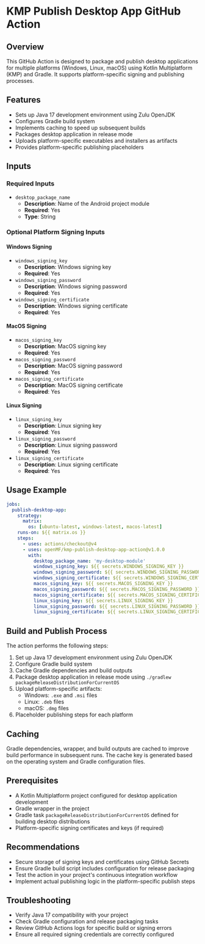# KMP Publish Desktop App GitHub Action

## Overview

This GitHub Action is designed to package and publish desktop applications for multiple platforms (Windows, Linux, macOS) using Kotlin Multiplatform (KMP) and Gradle. It supports platform-specific signing and publishing processes.

## Features

- Sets up Java 17 development environment using Zulu OpenJDK
- Configures Gradle build system
- Implements caching to speed up subsequent builds
- Packages desktop application in release mode
- Uploads platform-specific executables and installers as artifacts
- Provides platform-specific publishing placeholders

## Inputs

### Required Inputs
- `desktop_package_name`
    - **Description**: Name of the Android project module
    - **Required**: Yes
    - **Type**: String

### Optional Platform Signing Inputs

#### Windows Signing
- `windows_signing_key`
    - **Description**: Windows signing key
    - **Required**: Yes
- `windows_signing_password`
    - **Description**: Windows signing password
    - **Required**: Yes
- `windows_signing_certificate`
    - **Description**: Windows signing certificate
    - **Required**: Yes

#### MacOS Signing
- `macos_signing_key`
    - **Description**: MacOS signing key
    - **Required**: Yes
- `macos_signing_password`
    - **Description**: MacOS signing password
    - **Required**: Yes
- `macos_signing_certificate`
    - **Description**: MacOS signing certificate
    - **Required**: Yes

#### Linux Signing
- `linux_signing_key`
    - **Description**: Linux signing key
    - **Required**: Yes
- `linux_signing_password`
    - **Description**: Linux signing password
    - **Required**: Yes
- `linux_signing_certificate`
    - **Description**: Linux signing certificate
    - **Required**: Yes

## Usage Example

```yaml
jobs:
  publish-desktop-app:
    strategy:
      matrix:
        os: [ubuntu-latest, windows-latest, macos-latest]
    runs-on: ${{ matrix.os }}
    steps:
      - uses: actions/checkout@v4
      - uses: openMF/kmp-publish-desktop-app-action@v1.0.0
        with:
          desktop_package_name: 'my-desktop-module'
          windows_signing_key: ${{ secrets.WINDOWS_SIGNING_KEY }}
          windows_signing_password: ${{ secrets.WINDOWS_SIGNING_PASSWORD }}
          windows_signing_certificate: ${{ secrets.WINDOWS_SIGNING_CERTIFICATE }}
          macos_signing_key: ${{ secrets.MACOS_SIGNING_KEY }}
          macos_signing_password: ${{ secrets.MACOS_SIGNING_PASSWORD }}
          macos_signing_certificate: ${{ secrets.MACOS_SIGNING_CERTIFICATE }}
          linux_signing_key: ${{ secrets.LINUX_SIGNING_KEY }}
          linux_signing_password: ${{ secrets.LINUX_SIGNING_PASSWORD }}
          linux_signing_certificate: ${{ secrets.LINUX_SIGNING_CERTIFICATE }}
```

## Build and Publish Process

The action performs the following steps:

1. Set up Java 17 development environment using Zulu OpenJDK
2. Configure Gradle build system
3. Cache Gradle dependencies and build outputs
4. Package desktop application in release mode using `./gradlew packageReleaseDistributionForCurrentOS`
5. Upload platform-specific artifacts:
    - Windows: `.exe` and `.msi` files
    - Linux: `.deb` files
    - macOS: `.dmg` files
6. Placeholder publishing steps for each platform

## Caching

Gradle dependencies, wrapper, and build outputs are cached to improve build performance in subsequent runs. The cache key is generated based on the operating system and Gradle configuration files.

## Prerequisites

- A Kotlin Multiplatform project configured for desktop application development
- Gradle wrapper in the project
- Gradle task `packageReleaseDistributionForCurrentOS` defined for building desktop distributions
- Platform-specific signing certificates and keys (if required)

## Recommendations

- Secure storage of signing keys and certificates using GitHub Secrets
- Ensure Gradle build script includes configuration for release packaging
- Test the action in your project's continuous integration workflow
- Implement actual publishing logic in the platform-specific publish steps

## Troubleshooting

- Verify Java 17 compatibility with your project
- Check Gradle configuration and release packaging tasks
- Review GitHub Actions logs for specific build or signing errors
- Ensure all required signing credentials are correctly configured